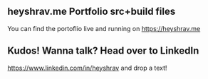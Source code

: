 ## heyshrav.me Portfolio src+build files <br/>

You can find the portoflio live and running on https://heyshrav.me

## Kudos! Wanna talk? Head over to LinkedIn

https://www.linkedin.com/in/heyshrav and drop a text!
 




